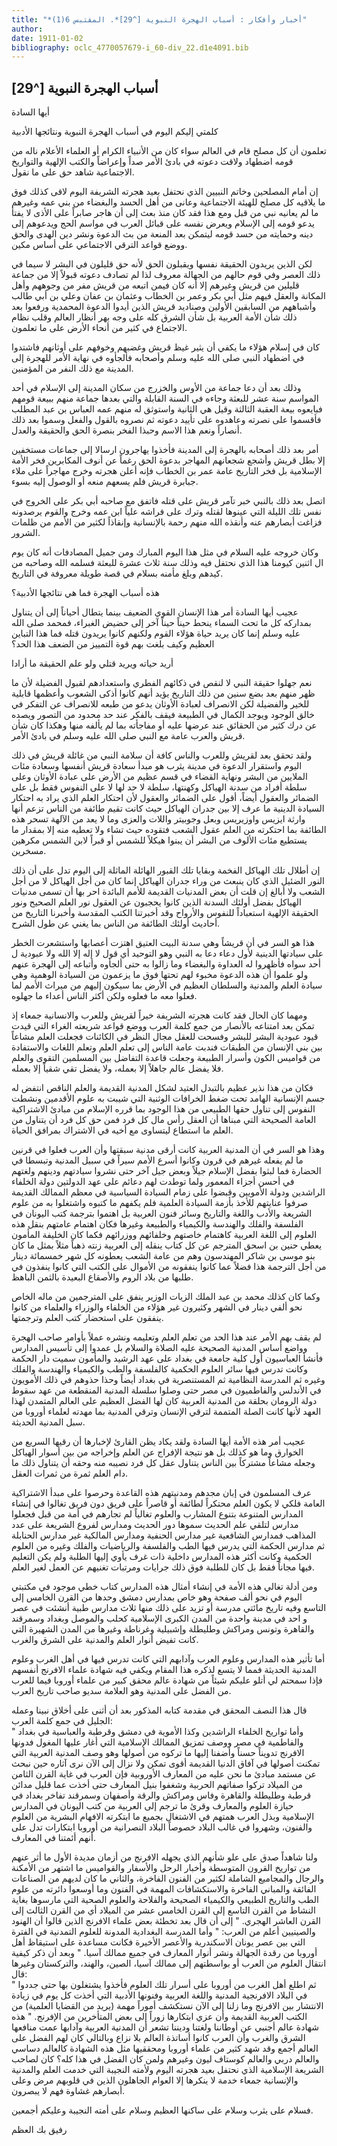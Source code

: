 ```yaml
---
title: "*أخبار وأفكار : أسباب الهجرة النبوية [^29]*. المقتبس 6(1)"
author: 
date: 1911-01-02
bibliography: oclc_4770057679-i_60-div_22.d1e4091.bib
---
```




##  أسباب الهجرة النبوية [^29]


 أيها السادة 

 كلمتي إليكم اليوم في أسباب الهجرة النبوية ونتائجها الأدبية 

 تعلمون أن كل مصلح قام في العالم سواء كان من الأنبياء الكرام أو العلماء الأعلام ناله من قومه اضطهاد ولاقت دعوته في بادئ الأمر صداً وإعراضاً والكتب الإلهية والتواريخ   الاجتماعية شاهد حق على ما نقول. 

 إن أمام المصلحين وخاتم النبيين الذي نحتفل بعيد هجرته الشريفة اليوم لاقى كذلك فوق ما يلاقيه كل مصلح للهيئة الاجتماعية وعانى من أهل الحسد والبغضاء من بني عمه وغيرهم ما لم يعانيه نبي من قبل ومع هذا فقد كان منذ بعث إلى أن هاجر صابراً على الأذى لا يفتأ يدعو قومه إلى الإسلام ويعرض نفسه على قبائل العرب في مواسم الحج ويدعوهم إلى دينه وحمايته من حسد قومه ليتمكن بعد المنعة من بث الدعوة ونشر دين الهدى والحق ووضع قواعد الترقي الاجتماعي على أساس مكين. 

 لكن الذين يريدون الحقيقة نفسها ويقبلون الحق لأنه حق قليلون في البشر لا سيما في ذلك العصر وفي قوم حالهم من الجهالة معروف لذا لم تصادف دعوته قبولاً إلا من جماعة قليلين من قريش وغيرهم إلا أنه كان فيمن اتبعه من قريش مفر من وجوههم وأهل المكانة والعقل فيهم مثل أبي بكر وعمر بن الخطاب وعثمان بن عفان وعلي بن أبي طالب وأشباههم من السابقين الأولين وصناديد قريش الذين أيدوا الدعوة المحمدية ورفعوا بعد ذلك شأن الأمة العربية بل شأن الشرق كله على وجه بهر أنظار العالم وقلب نظام الاجتماع في كثير من أنحاء الأرض على ما تعلمون. 

 كان في إسلام هؤلاء ما يكفي أن يثير غيظ قريش وغضبهم وخوفهم على أوثانهم فاشتدوا في اضطهاد النبي صلى الله عليه وسلم وأصحابه فألجأوه في نهاية الأمر للهجرة إلى المدينة مع ذلك النفر من المؤمنين. 

 وذلك بعد أن دعا جماعة من الأوس والخزرج من سكان المدينة إلى الإسلام في  أحد  المواسم سنة  عشر  للبعثة وجاءه في السنة القابلة والتي بعدها جماعة منهم ببيعة قومهم فبايعوه بيعة العقبة الثالثة وقيل هي الثانية واستوثق له منهم عمه العباس بن عبد   المطلب فأقسموا على نصرته وعاهدوه على تأييد دعوته ثم نصروه بالقول والفعل وسموا بعد ذلك أنصاراً ونعم هذا الاسم وحبذا الفخر بنصرة الحق والحقيقة والعدل. 

 أمر بعد ذلك أصحابه بالهجرة إلى المدينة فأخذوا يهاجرون ارسالا إلى جماعات مستخفين إلا بطل قريش وأشجع شجعانهم المهاجر بدعوة الحق رغماً عن أنوف المكابرين فخر الأمة الإسلامية بل فخر التاريخ عامة عمر بن الخطاب فإنه أعلن هجرته وخرج مهاجراً على   ملاء جبابرة قريش فلم يسعهم منعه أو الوصول إليه بسوء. 

 اتصل بعد ذلك بالنبي خبر تآمر قريش على قتله فاتفق مع صاحبه أبي بكر على الخروج في نفس تلك الليلة التي عينوها لقتله وترك على فراشه علياً ابن عمه وخرج والقوم يرصدونه فزاغت أبصارهم عنه وأنقذه الله منهم رحمة بالإنسانية وإنقاذاً لكثير من الأمم من ظلمات الشرور. 

 وكان خروجه عليه السلام في مثل هذا اليوم المبارك ومن جميل المصادفات أنه كان يوم ال  اثنين  كيومنا هذا الذي نحتفل فيه وذلك سنة  ثلاث  عشرة  للبعثة فسلمه الله وصاحبه من كيدهم وبلغ مأمنه بسلام في قصة طويلة معروفة في التاريخ. 

 هذه أسباب الهجرة فما هي نتائجها الأدبية؟ 

 عجيب أيها السادة أمر هذا الإنسان القوي الضعيف بينما يتطال أحياناً إلى أن يتناول بمداركه كل ما تحت السماء ينحط حيناً حيناً آخر إلى حضيض الغبراء، فمحمد صلى الله عليه وسلم إنما كان يريد حياة هؤلاء القوم ولكنهم كانوا يريدون قتله فما هذا التباين العظيم وكيف بلغت بهم قوة التمييز من الضعف هذا الحد؟ 

 أريد حياته ويريد قتلي   ولو علم الحقيقة ما أرادا  

 نعم جهلوا حقيقة النبي لا لنقص في ذكائهم الفطري واستعدادهم لقبول الفضيلة لأن ما ظهر منهم بعد بضع سنين من ذلك التاريخ يؤيد أنهم كانوا أذكى الشعوب وأعظمها قابلية للخير والفضيلة لكن الانصراف لعبادة الأوثان يدعو من طبعه للانصراف عن التفكر في خالق الوجود ويوجد الكمال في الطبيعة فيقف بالفكر عند حد محدود من التصور ويصده عن درك كثير من الحقائق عند عرضها عليه أو مفاجأته بما لم يألفه منها وهكذا كان شأن قريش والعرب عامة مع النبي صلى الله عليه وسلم في بادئ الأمر. 

 ولقد تحقق بعد لقريش وللعرب والناس كافة أن سلامة النبي من غائلة قريش   في ذلك اليوم واستقرار الدعوة في مدينة يثرب هو مبدأ سعادة قريش أنفسها وسعادة مئات الملايين من البشر ونهاية القضاء في قسم عظيم من الأرض على عبادة الأوثان وعلى سلطة أفراد من سدنة الهياكل وكهنتها، سلطة لا حد لها لا على النفوس فقط بل على الضمائر والعقول أيضاً، أقول على الضمائر والعقول لأن احتكار العلم الذي يراد به احتكار السيادة الدينية ما   عرف إلا بين جدران الهياكل حيث كانت تقيم طائفة من الناس تزعم أنها وارثة ايزيس واوزيريس وبعل وجوبيتر واللات والعزى وما لا يعد من الآلهة تسحر هذه الطائفة بما احتكرته من العلم عقول الشعب فتقوده حيث تشاء ولا تعطيه منه إلا بمقدار ما يستطيع مئات الألوف من البشر أن يبنوا هيكلاً للشمس أو قبراً لابن الشمس مكرهين مسخرين. 

 إن أطلال تلك الهياكل الفخمة وبقايا تلك القبور الهائلة الماثلة إلى اليوم تدل على أن ذلك النور الضئيل الذي كان ينبعث من وراء جدران الهياكل إنما كان من أجل الهياكل لا من أجل الشعب ولا أبالغ إن قلت أن بعض المدنيات القديمة للأمم البائدة احر بها أن تسمى مدنيات الهياكل بفضل أولئك السدنة الذين كانوا يحجبون عن العقول نور العلم الصحيح ونور الحقيقة الإلهية استعباداً للنفوس والأرواح وقد أخبرتنا الكتب المقدسة وأخبرنا التاريخ من أحاديث أولئك الطائفة من الناس بما يغني عن طول الشرح. 

 هذا هو السر في أن قريشاً وهي سدنة البيت العتيق اهتزت أعصابها واستشعرت الخطر على سيادتها الدينية لأول دعاء دعا به النبي وهو التوحيد أي قول لا إله إلا الله ولا عبودية ل  أحد  سواه فأظهروا له العداوة والبغضاء وما زالوا به حتى ألجأوه وأتباعه إلى الهجرة عنهم ولو علموا أن هذه الدعوة مخبوء لهم تحتها فوق ما يزعمون من السيادة الوهمية وهي سيادة العلم والمدنية والسلطان العظيم في الأرض بما سيكون إليهم من ميراث الأمم لما فعلوا معه ما فعلوه ولكن أكثر الناس أعداء ما جهلوه. 

 ومهما كان الحال فقد كانت هجرته الشريفة خيراً لقريش وللعرب والانسانية جمعاء إذ تمكن بعد امتناعه بالأنصار من جمع كلمة العرب ووضع قواعد شريعته الغراء التي قيدت قيود عبودية البشر للبشر وفسحت للعقل مجال النظر في الكائنات فجعلت العلم مشاعاً بين بني الإنسان من الطبقات فندبت عامة الناس إلى تعلم العلم وتعلم اللغات والاستفادة من قواميس الكون وأسرار الطبيعة وجعلت قاعدة التفاضل بين المسلمين التقوى والعلم فلا يفضل عالم جاهلاً إلا بعمله، ولا يفضل تقي شقياً إلا بعمله. 
 
 فكان من هذا نذير عظيم بالتبدل العتيد لشكل المدنية القديمة والعلم الناقص انتفض له جسم الإنسانية الهامد تحت ضغط الخرافات الوثنية التي شيبت به علوم الأقدمين ونشطت النفوس إلى تناول حقها الطبيعي من هذا الوجود بما قرره الإسلام من مبادئ الاشتراكية   العامة الصحيحة التي مبناها أن العقل رأس مال كل فرد فمن حق كل فرد أن يتناول من العلم ما استطاع ليتساوى مع أخيه في الاشتراك بمرافق الحياة. 

 وهذا هو السر في أن المدنية العربية كانت أرقى مدنية سبقتها وأن العرب فعلوا في قرنين ما لم يفعله غيرهم في قرون وكانوا أسرع الأمم سيراً في سبيل المدنية وتبسطا في الحضارة فما لبثوا بفضل الإسلام جيلاً وبعض جيل آخر حتى نشروا سيادتهم ودينهم ولغتهم في أحسن أجزاء المعمور ولما توطدت لهم دعائم على عهد الدولتين دولة الخلفاء الراشدين ودولة الأمويين وقبضوا على زمام السيادة السياسية في معظم الممالك القديمة صرفوا عنايتهم للأخذ بأزمة السيادة العلمية فلم يكفهم ما كتبوه واشتغلوا به من علوم الشريعة والأدب واللغة والتاريخ وسائر فنون العربية بل اهتموا بترجمة كتب اليونان في الفلسفة والفلك والهندسة والكيمياء والطبيعة وغيرها فكان اهتمام عامتهم بنقل هذه العلوم إلى اللغة العربية كاهتمام خاصتهم وخلفائهم ووزرائهم فكما كان الخليفة المأمون يعطي حنين بن اسحق المترجم عن كل كتاب ينقله إلى العربية زنته ذهباً مثلاً بمثل ما كان بنو موسى بن شاكر المهندسون وهم من عامة الشعب يعطونه كل شهر  خمسمائة  دينار من أجل الترجمة هذا فضلاً عما كانوا ينفقونه من الأموال على الكتب التي كانوا ينفذون في طلبها من بلاد الروم والأصقاع البعيدة بالثمن الباهظ. 

 وكما كان كذلك محمد بن عبد الملك الزيات الوزير ينفق على المترجمين من ماله الخاص نحو ألفي دينار في الشهر وكثيرون غير هؤلاء من الخلفاء والوزراء والعلماء من كانوا ينفقون على استحضار كتب العلم وترجمتها. 

 لم يقف بهم الأمر عند هذا الحد من تعلم العلم وتعليمه ونشره عملاً بأوامر صاحب الهجرة وواضع أساس المدنية الصحيحة عليه الصلاة والسلام بل عمدوا إلى تأسيس المدارس فأنشأ العباسيون أول كلية جامعة في بغداد على عهد الرشيد والمأمون سميت دار الحكمة وكانت تدرس فيها سائر العلوم الحكمية كالفلسفة والطب والكيمياء والهندسة والفلك وغيره ثم المدرسة النظامية ثم المستنصرية في بغداد أيضاً وحذا حذوهم في ذلك الأمويون في الأندلس والفاطميون في مصر حتى وصلوا سلسلة المدنية المنقطعة من عهد سقوط   دولة الرومان بحلقة من المدنية العربية كان لها الفضل العظيم على العالم المتمدن لهذا العهد   لأنها كانت الصلة المتممة لترقي الإنسان وترقي المدنية بما مهدته لعلماء أوروبا من سبل المدنية الحديثة. 

 عجيب أمر هذه الأمة أيها السادة ولقد يكاد يظن القارئ لإخبارها أن رقيها السريع من الخوارق وما هو كذلك بل هو نتيجة الإفراج عن العلم وإخراجه من بين أسوار الهياكل وجعله مشاعاً مشتركاً بين الناس يتناول عقل كل فرد نصيبه منه وحقه أن يتناول ذلك ما دام العلم ثمرة من ثمرات العقل. 

 عرف المسلمون في إبان مجدهم ومدنيتهم هذه القاعدة وحرصوا على مبدأ الاشتراكية العامة فلكي لا يكون العلم محتكراً لطائفة أو قاصراً على فريق دون فريق تغالوا في إنشاء المدارس المتنوعة بتنوع المشارب والعلوم تغالياً لم تجارهم في أمة من قبل فجعلوا مدارس لتلقي علم الحديث سموها دور الحديث ومدارس لفروع الشريعة على عدد المذاهب فمدارس الشافعية غير مدارس الحنفية ومدارس المالكية غير مدارس الحنابلة ثم مدارس الحكمة التي يدرس فيها الطب والفلسفة والرياضيات والفلك وغيره من العلوم الحكمية وكانت أكثر هذه المدارس داخلية ذات غرف يأوي إليها الطلبة ولم يكن التعليم فيها مجاناً فقط بل كان للطلبة فوق ذلك جرايات ومرتبات تغنيهم عن العمل لغير العلم. 

 ومن أدلة تغالي هذه الأمة في إنشاء أمثال هذه المدارس كتاب خطي موجود في مكتبتي اليوم في نحو  ألف  صفحة وهو خاص بمدارس دمشق وحدها من القرن الخامس إلى التاسع وفيه تاريخ مائتي مدرسة أو تزيد على ذلك منها  ثلاث  مدارس طبية أنشئت في عصر و  احد  في مدينة واحدة من المدن الكبرى الإسلامية كحلب والموصل وبغداد وسمرقند والقاهرة وتونس ومراكش وطليطلة وإشبيلية وغرناطة وغيرها من المدن الشهيرة التي كانت تفيض أنوار العلم والمدنية على الشرق والغرب. 

 أما تأثير هذه المدارس وعلوم العرب وآدابهم التي كانت تدرس فيها في أهل الغرب وعلوم المدنية الحديثة فمما لا يتسع لذكره هذا المقام ويكفي فيه شهادة علماء الافرنج أنفسهم فإذا سمحتم لي أتلو عليكم شيئاً من شهادة عالم محقق كبير من علماء أوروبا فيما للعرب من الفضل على المدنية وهو العلامة سديو صاحب تاريخ العرب. 

 قال هذا النصف المحقق في مقدمة كتابه المذكور بعد أن أثنى على أخلاق نبينا وعمله   الجليل في جمع كلمة العرب:  
"
 وأما تواريخ الخلفاء الراشدين وكذا الأموية في دمشق وقرطبة والعباسية في بغداد والفاطمية في مصر ووصف تمزيق الممالك الإسلامية التي أغار عليها المغول فدونها الافرنج تدويناً حسناً وأضفنا إليها ما تركوه من أصولها وهو وصف المدنية العربية التي تمكنت أصولها في آفاق الدنيا القديمة أقوى تمكن ولا نزال إلى الآن نرى آثاره حين نبحث عن مستمد مبادئ ما نحن عليه من المعارف الأوروبية فإن العرب في غاية القرن الثامن من الميلاد تركوا صفاتهم الحربية وشغفوا بنيل المعارف حتى أخذت عما قليل مدائن قرطبة وطليطلة والقاهرة وفاس ومراكش والرقة وأصفهان وسمرقند تفاخر بغداد في حيازة العلوم والمعارف وقرئ ما ترجم إلى العربية من كتب اليونان في المدارس الإسلامية وبذل العرب همتهم في الاشتغال بجميع ما ابتكرته الافهام البشرية من العلوم والفنون، وشهروا في غالب البلاد خصوصاً البلاد النصرانية من أوروبا ابتكارات تدل على أنهم أئمتنا في المعارف. 

 ولنا شاهداً صدق على علو شأنهم الذي يجهله الافرنج من أزمان مديدة الأول ما أثر عنهم من تواريخ القرون المتوسطة وأخبار الرحل والأسفار والقواميس ما اشتهر من الأمكنة والرجال والمجاميع الشاملة لكثير من الفنون الفاخرة، والثاني ما كان لديهم من الصناعات الفائقة والمباني الفاخرة والاستكشافات المهمة في الفنون وما أوسعوا دائرته من علوم الطب والتاريخ الطبيعي والكيمياء الصحيحة والفلاحة والعلوم الصحية التي مارسوها بغاية النشاط من القرن التاسع إلى القرن الخامس  عشر  من الميلاد أي من القرن الثالث إلى القرن العاشر الهجري. 
"
 إلى أن قال بعد تخطئة بعض علماء الافرنج الذين قالوا أن الهنود والصينيين أعلم من العرب: 
"
 وأما المدرسة البغدادية المدونة للعلوم التمدنية في الفترة التي بين عصر يونان الاسكندرية والأعصر الأخيرة فكانت مساعدة على استيقاظ أهل أوروبا من رقدة الجهالة ونشر أنوار المعارف في جميع ممالك آسيا. 
"
 وبعد أن ذكر كيفية انتقال العلوم من العرب أو بواسطتهم إلى ممالك آسيا، الصين، والهند، والتركستان وغيرها قال:  
"
 ثم اطلع أهل الغرب من أوروبا على أسرار تلك العلوم فأخذوا يشتغلون بها حتى جددوا في البلاد الافرنجية المدنية واللغة العربية وفنونها الأدبية التي أخذت كل يوم   في زيادة الانتشار بين الافرنج وما زلنا إلى الآن نستكشف أموراً مهمة (يريد من القضايا العلمية) من الكتب العربية القديمة وأن عزي ابتكارها زوراً إلى بعض المتأخرين من الإفرنج. 
"
 هذه شهادة عالم أجنبي عن أوطاننا ولغتنا وديننا تشعر أن المدنية العربية وآدابها عمت منافعها الشرق والغرب وأن العرب كانوا أساتذة العالم بلا نزاع وبالتالي كان لهم الفضل على العالم أجمع وقد شهد كثير من علماء أوروبا ومحققيها مثل هذه الشهادة كالعالم دساسي والعالم دربي والعالم كوستاف ليون وغيرهم ولمن كان الفضل في هذا كله؟ كان لصاحب الشريعة الإسلامية الذي نحتفل بعيد هجرته اليوم ولأمته النجيبة التي خدمت العلم والمدنية والإنسانية جمعاء خدمة لا ينكرها إلا العوام الجاهلون الذين في قلوبهم مرض وعلى أبصارهم غشاوة فهم لا يبصرون. 

 فسلام على يثرب وسلام على ساكنها العظيم وسلام على أمته النجيبة وعليكم أجمعين. 

 رفيق  بك  العظم 
